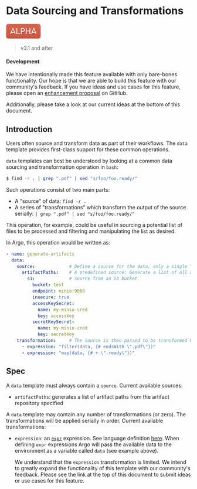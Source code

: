 # Data Sourcing and Transformations

![alpha](assets/alpha.svg)

> v3.1 and after

#### Development

We have intentionally made this feature available with only bare-bones functionality. Our hope is that we are able to build this feature with our community's feedback. If you have ideas and use cases for this feature, please open an [enhancement proposal](https://github.com/argoproj/argo-workflows/issues/new?assignees=&labels=enhancement&template=enhancement_proposal.md) on GitHub.

Additionally, please take a look at our current ideas at the bottom of this document.

## Introduction
Users often source and transform data as part of their workflows. The `data` template provides first-class support for these common operations.

`data` templates can best be understood by looking at a common data sourcing and transformation operation in `bash`:

```bash
$ find -r . | grep ".pdf" | sed "s/foo/foo.ready/"
```

Such operations consist of two main parts:
* A "source" of data: `find -r .`
* A series of "transformations" which transform the output of the source serially: `| grep ".pdf" | sed "s/foo/foo.ready/"`

This operation, for example, could be useful in sourcing a potential list of files to be processed and filtering and manipulating the list as desired.

In Argo, this operation would be written as:

```yaml
- name: generate-artifacts
  data:
    source:             # Define a source for the data, only a single "source" is permitted
      artifactPaths:    # A predefined source: Generate a list of all artifact paths in a given repository
        s3:             # Source from an S3 bucket
          bucket: test
          endpoint: minio:9000
          insecure: true
          accessKeySecret:
            name: my-minio-cred
            key: accesskey
          secretKeySecret:
            name: my-minio-cred
            key: secretkey
    transformation:     # The source is then passed to be transformed by transformations defined here
      - expression: "filter(data, {# endsWith \".pdf\"})"
      - expression: "map(data, {# + \".ready\"})"
```

## Spec

A `data` template must always contain a `source`. Current available sources:

* `artifactPaths`: generates a list of artifact paths from the artifact repository specified

A `data` template may contain any number of transformations (or zero). The transformations will be applied serially in order. Current available transformations:

* `expression`: an [`expr`](https://github.com/antonmedv/expr) expression. See language definition [here](https://github.com/antonmedv/expr/blob/master/docs/Language-Definition.md). When defining `expr` expressions Argo will pass the available data to the environment as a variable called `data` (see example above).

    We understand that the `expression` transformation is limited. We intend to greatly expand the functionality of this template with our community's feedback. Please see the link at the top of this document to submit ideas or use cases for this feature.
